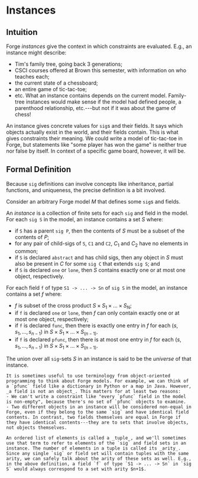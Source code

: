 # Instances

## Intuition

Forge _instances_ give the context in which constraints are evaluated. E.g., an instance might describe:
  - Tim's family tree, going back 3 generations;
  - CSCI courses offered at Brown this semester, with information on who teaches each;
  - the current state of a chessboard;
  - an entire game of tic-tac-toe;
  - etc.
What an instance contains depends on the current model. Family-tree instances would make sense if the model had defined people, a parenthood relationship, etc.---but not if it was about the game of chess!

An instance gives concrete values for `sig`s and their fields. It says which objects actually exist in the world, and their fields contain. This is what gives constraints their meaning. We could write a model of tic-tac-toe in Forge, but statements like "some player has won the game" is neither true nor false by itself. In context of a specific game board, however, it will be.

## Formal Definition

Because `sig` definitions can involve concepts like inheritance, partial functions, and uniqueness, the precise definition is a bit involved.

Consider an arbitrary Forge model $M$ that defines some `sig`s and fields.

An _instance_ is a collection of finite sets for each `sig` and field in the model. For each `sig S` in the model, an instance contains a set $S$ where:
  - if `S` has a parent `sig P`, then the contents of $S$ must be a subset of the contents of $P$;
  - for any pair of child-sigs of `S`, `C1` and `C2`, $C_1$ and $C_2$ have no elements in common; 
  - if `S` is declared `abstract` and has child sigs, then any object in $S$ must also be present in $C$ for some `sig C` that extends `sig S`; and
  - if `S` is declared `one` or `lone`, then $S$ contains exactly one or at most one object, respectively.

For each field `f` of type `S1 -> ... -> Sn` of `sig S` in the model, an instance contains a set $f$ where:
  - $f$ is subset of the cross product $S\times S_1 \times ... \times S_N$;
  - if `f` is declared `one` or `lone`, then $f$ can only contain exactly one or at most one object, respectively;
  - if `f` is declared `func`, then there is exactly one entry in $f$ for each $(s, s_1, ..., s_{n-1})$ in $S\times S_1 \times ... \times S_{(n-1)}$.
  - if `f` is declared `pfunc`, then there is at most one entry in $f$ for each $(s, s_1, ..., s_{n-1})$ in $S\times S_1 \times ... \times S_{(n-1)}$.

The union over all `sig`-sets $S$ in an instance is said to be the _universe_ of that instance.

```admonish tip title="Fields are not objects"
It is sometimes useful to use terminology from object-oriented programming to think about Forge models. For example, we can think of a `pfunc` field like a dictionary in Python or a map in Java. However, _a field is not an object_. This matters for at least two reasons:
- We can't write a constraint like "every `pfunc` field in the model is non-empty", because there's no set of `pfunc` objects to examine.
- Two different objects in an instance will be considered non-equal in Forge, even if they belong to the same `sig` and have identical field contents. In contrast, two fields themselves are equal in Forge if they have identical contents---they are to sets that involve objects, not objects themselves.
```
  
```admonish info title="Tuples, Arity"
An ordered list of elements is called a _tuple_, and we'll sometimes use that term to refer to elements of the `sig` and field sets in an instance. The number of elements in a tuple is called its _arity_. Since any single `sig` or field set will contain tuples with the same arity, we can safely talk about the arity of these sets as well. E.g., in the above definition, a field `f` of type `S1 -> ... -> Sn` in `sig S` would always correspond to a set with arity $n+1$.
```

<!-- ```admonish note
If you've taken CSCI 0220, you might recall the term [_relation_](https://en.wikipedia.org/wiki/Finitary_relation). Formally,  
``` -->
